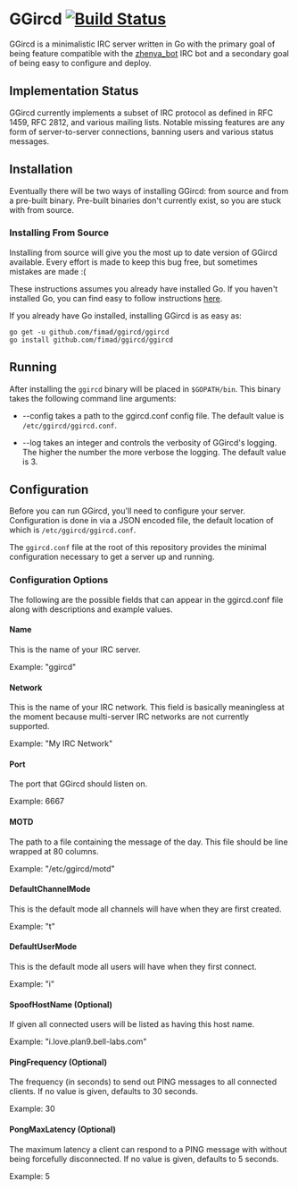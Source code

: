 # GGircd [![Build Status](https://travis-ci.org/fimad/ggircd.svg?branch=master)](https://travis-ci.org/fimad/ggircd) #

GGircd is a minimalistic IRC server written in Go with the primary goal of being
feature compatible with the [zhenya_bot](https://github.com/numberten/zhenya_bot)
IRC bot and a secondary goal of being easy to configure and deploy.

## Implementation Status ##

GGircd currently implements a subset of IRC protocol as defined in RFC 1459, RFC
2812, and various mailing lists. Notable missing features are any form of
server-to-server connections, banning users and various status messages.

## Installation ##

Eventually there will be two ways of installing GGircd: from source and from a
pre-built binary. Pre-built binaries don't currently exist, so you are stuck
with from source.

### Installing From Source ###

Installing from source will give you the most up to date version of GGircd
available. Every effort is made to keep this bug free, but sometimes mistakes
are made :(

These instructions assumes you already have installed Go. If you haven't
installed Go, you can find easy to follow instructions
[here](http://golang.org/doc/install).

If you already have Go installed, installing GGircd is as easy as:

    go get -u github.com/fimad/ggircd/ggircd
    go install github.com/fimad/ggircd/ggircd

## Running ##

After installing the `ggircd` binary will be placed in `$GOPATH/bin`. This
binary takes the following command line arguments:

  * --config takes a path to the ggircd.conf config file. The default value is
    `/etc/ggircd/ggircd.conf`.

  * --log takes an integer and controls the verbosity of GGircd's logging. The
    higher the number the more verbose the logging. The default value is 3.

## Configuration ##

Before you can run GGircd, you'll need to configure your server.
Configuration is done in via a JSON encoded file, the default location of which
is `/etc/ggircd/ggircd.conf`.

The `ggircd.conf` file at the root of this repository provides the minimal
configuration necessary to get a server up and running.

### Configuration Options ###

The following are the possible fields that can appear in the ggircd.conf file
along with descriptions and example values.

#### Name ####

This is the name of your IRC server.

Example: "ggircd"

#### Network ####

This is the name of your IRC network. This field is basically meaningless at
the moment because multi-server IRC networks are not currently supported.

Example: "My IRC Network"

#### Port ####

The port that GGircd should listen on.

Example: 6667

#### MOTD ####

The path to a file containing the message of the day. This file should be line
wrapped at 80 columns.

Example: "/etc/ggircd/motd"

#### DefaultChannelMode ####

This is the default mode all channels will have when they are first created.

Example: "t"

#### DefaultUserMode ####

This is the default mode all users will have when they first connect.

Example: "i"

#### SpoofHostName (Optional) ####

If given all connected users will be listed as having this host name.

Example: "i.love.plan9.bell-labs.com"

#### PingFrequency (Optional) ####

The frequency (in seconds) to send out PING messages to all connected clients.
If no value is given, defaults to 30 seconds.

Example: 30

#### PongMaxLatency (Optional) ####

The maximum latency a client can respond to a PING message with without being
forcefully disconnected. If no value is given, defaults to 5 seconds.

Example: 5
